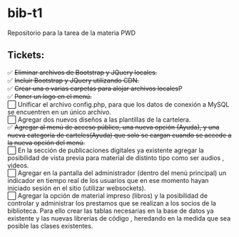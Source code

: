 # bib-t1

Repositorio para la tarea de la materia PWD

## Tickets:

✅ ~~Eliminar archivos de Bootstrap y JQuery locales.~~ 
<br> 
✅ ~~Incluir Bootstrap y JQuery utilizando CDN.~~
<br>
✅ ~~Crear una o varias carpetas para alojar archivos locales~~P
<br>
✅ ~~Poner un logo en el menú.~~
<br>
⬜️ Unificar el archivo config.php, para que los datos de conexión a MySQL se encuentren en un único archivo.
<br>
⬜️ Agregar dos nuevos diseños a las plantillas de la cartelera.
<br>
✅ ~~Agregar al menú de acceso público, una nueva opción (Ayuda), y una nueva categoría de carteles(Ayuda) que solo se cargan cuando se accede a la nueva opción del menú.~~
<br>
⬜️ En la sección de publicaciones digitales ya existente agregar la posibilidad de vista previa para material de distinto tipo como ser audios , videos.
<br>
⬜️ Agregar en la pantalla del administrador (dentro del menú principal) un indicador en tiempo real de los usuarios que en ese momento hayan iniciado sesión en el sitio (utilizar websockets).
<br>
⬜️ Agregar la opción de material impreso (libros) y la posibilidad de controlar y administrar los prestamos que se realizan a los socios de la biblioteca. Para ello crear las tablas necesarias en la base de datos ya existente y las nuevas librerías de código , heredando en la medida que sea posible las clases existentes.<br>